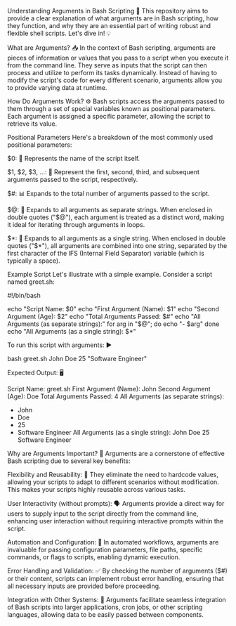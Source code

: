 Understanding Arguments in Bash Scripting 🚀
This repository aims to provide a clear explanation of what arguments are in Bash scripting, how they function, and why they are an essential part of writing robust and flexible shell scripts. Let's dive in! 💡

What are Arguments? 📥
In the context of Bash scripting, arguments are pieces of information or values that you pass to a script when you execute it from the command line. They serve as inputs that the script can then process and utilize to perform its tasks dynamically. Instead of having to modify the script's code for every different scenario, arguments allow you to provide varying data at runtime.

How Do Arguments Work? ⚙️
Bash scripts access the arguments passed to them through a set of special variables known as positional parameters. Each argument is assigned a specific parameter, allowing the script to retrieve its value.

Positional Parameters
Here's a breakdown of the most commonly used positional parameters:

$0: 📜 Represents the name of the script itself.

$1, $2, $3, ...: 🔢 Represent the first, second, third, and subsequent arguments passed to the script, respectively.

$#: 📊 Expands to the total number of arguments passed to the script.

$@: 📝 Expands to all arguments as separate strings. When enclosed in double quotes ("$@"), each argument is treated as a distinct word, making it ideal for iterating through arguments in loops.

$*: 🔗 Expands to all arguments as a single string. When enclosed in double quotes ("$*"), all arguments are combined into one string, separated by the first character of the IFS (Internal Field Separator) variable (which is typically a space).

Example Script
Let's illustrate with a simple example. Consider a script named greet.sh:

#!/bin/bash

echo "Script Name: $0"
echo "First Argument (Name): $1"
echo "Second Argument (Age): $2"
echo "Total Arguments Passed: $#"
echo "All Arguments (as separate strings):"
for arg in "$@"; do
  echo "- $arg"
done
echo "All Arguments (as a single string): $*"

To run this script with arguments: ▶️

bash greet.sh John Doe 25 "Software Engineer"

Expected Output: 🖥️

Script Name: greet.sh
First Argument (Name): John
Second Argument (Age): Doe
Total Arguments Passed: 4
All Arguments (as separate strings):
- John
- Doe
- 25
- Software Engineer
All Arguments (as a single string): John Doe 25 Software Engineer

Why are Arguments Important? 🌟
Arguments are a cornerstone of effective Bash scripting due to several key benefits:

Flexibility and Reusability: 🔄 They eliminate the need to hardcode values, allowing your scripts to adapt to different scenarios without modification. This makes your scripts highly reusable across various tasks.

User Interactivity (without prompts): 🗣️ Arguments provide a direct way for users to supply input to the script directly from the command line, enhancing user interaction without requiring interactive prompts within the script.

Automation and Configuration: 🤖 In automated workflows, arguments are invaluable for passing configuration parameters, file paths, specific commands, or flags to scripts, enabling dynamic execution.

Error Handling and Validation: ✅ By checking the number of arguments ($#) or their content, scripts can implement robust error handling, ensuring that all necessary inputs are provided before proceeding.

Integration with Other Systems: 🤝 Arguments facilitate seamless integration of Bash scripts into larger applications, cron jobs, or other scripting languages, allowing data to be easily passed between components.
